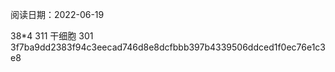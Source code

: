阅读日期：2022-06-19

38*4  311 干细胞
301
3f7ba9dd2383f94c3eecad746d8e8dcfbbb397b4339506ddced1f0ec76e1c3e8
